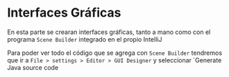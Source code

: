 # Interfaces Gráficas

En esta parte se crearan interfaces gráficas, tanto a mano como con el programa ``Scene Builder`` integrado en el propio IntelliJ

Para poder ver todo el código que se agrega con ``Scene Builder`` tendremos que ir a `File > settings > Editor > GUI Designer` y seleccionar `Generate Java source code